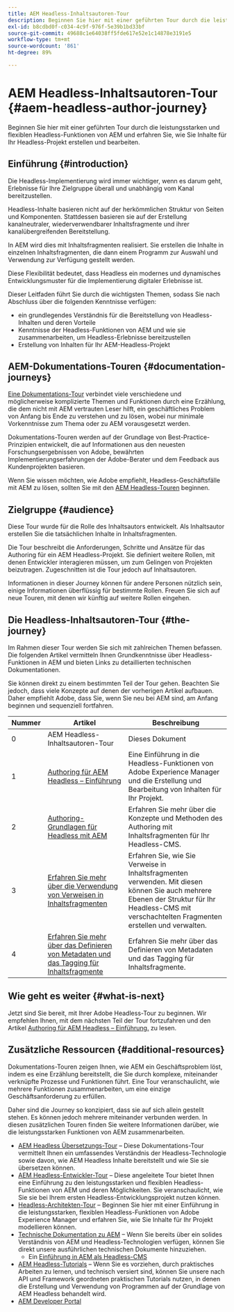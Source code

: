 ```yaml
---
title: AEM Headless-Inhaltsautoren-Tour
description: Beginnen Sie hier mit einer geführten Tour durch die leistungsstarken und flexiblen Headless-Funktionen von AEM, erkunden Sie ihre Möglichkeiten und erfahren Sie, wie Sie Inhalte für Ihr Projekt erstellen und bearbeiten.
exl-id: b8cdbd0f-c034-4c9f-976f-5e39b1bd33bf
source-git-commit: 49688c1e64038ff5fde617e52e1c14878e3191e5
workflow-type: tm+mt
source-wordcount: '861'
ht-degree: 89%

---
```


# AEM Headless-Inhaltsautoren-Tour {#aem-headless-author-journey}

Beginnen Sie hier mit einer geführten Tour durch die leistungsstarken und flexiblen Headless-Funktionen von AEM und erfahren Sie, wie Sie Inhalte für Ihr Headless-Projekt erstellen und bearbeiten.

## Einführung {#introduction}

Die Headless-Implementierung wird immer wichtiger, wenn es darum geht, Erlebnisse für Ihre Zielgruppe überall und unabhängig vom Kanal bereitzustellen.

Headless-Inhalte basieren nicht auf der herkömmlichen Struktur von Seiten und Komponenten. Stattdessen basieren sie auf der Erstellung kanalneutraler, wiederverwendbarer Inhaltsfragmente und ihrer kanalübergreifenden Bereitstellung.

In AEM wird dies mit Inhaltsfragmenten realisiert. Sie erstellen die Inhalte in einzelnen Inhaltsfragmenten, die dann einem Programm zur Auswahl und Verwendung zur Verfügung gestellt werden.

Diese Flexibilität bedeutet, dass Headless ein modernes und dynamisches Entwicklungsmuster für die Implementierung digitaler Erlebnisse ist.

Dieser Leitfaden führt Sie durch die wichtigsten Themen, sodass Sie nach Abschluss über die folgenden Kenntnisse verfügen:

* ein grundlegendes Verständnis für die Bereitstellung von Headless-Inhalten und deren Vorteile
* Kenntnisse der Headless-Funktionen von AEM und wie sie zusammenarbeiten, um Headless-Erlebnisse bereitzustellen
* Erstellung von Inhalten für Ihr AEM-Headless-Projekt

## AEM-Dokumentations-Touren {#documentation-journeys}

[Eine Dokumentations-Tour](/help/journey-documentation/home.md) verbindet viele verschiedene und möglicherweise komplizierte Themen und Funktionen durch eine Erzählung, die dem nicht mit AEM vertrauten Leser hilft, ein geschäftliches Problem von Anfang bis Ende zu verstehen und zu lösen, wobei nur minimale Vorkenntnisse zum Thema oder zu AEM vorausgesetzt werden.

Dokumentations-Touren werden auf der Grundlage von Best-Practice-Prinzipien entwickelt, die auf Informationen aus den neuesten Forschungsergebnissen von Adobe, bewährten Implementierungserfahrungen der Adobe-Berater und dem Feedback aus Kundenprojekten basieren.

Wenn Sie wissen möchten, wie Adobe empfiehlt, Headless-Geschäftsfälle mit AEM zu lösen, sollten Sie mit den [AEM Headless-Touren](/help/journey-headless/home.md) beginnen.

## Zielgruppe {#audience}

Diese Tour wurde für die Rolle des Inhaltsautors entwickelt. Als Inhaltsautor erstellen Sie die tatsächlichen Inhalte in Inhaltsfragmenten.

Die Tour beschreibt die Anforderungen, Schritte und Ansätze für das Authoring für ein AEM Headless-Projekt. Sie definiert weitere Rollen, mit denen Entwickler interagieren müssen, um zum Gelingen von Projekten beizutragen. Zugeschnitten ist die Tour jedoch auf Inhaltsautoren.

Informationen in dieser Journey können für andere Personen nützlich sein, einige Informationen überflüssig für bestimmte Rollen. Freuen Sie sich auf neue Touren, mit denen wir künftig auf weitere Rollen eingehen.

## Die Headless-Inhaltsautoren-Tour {#the-journey}

Im Rahmen dieser Tour werden Sie sich mit zahlreichen Themen befassen. Die folgenden Artikel vermitteln Ihnen Grundkenntnisse über Headless-Funktionen in AEM und bieten Links zu detaillierten technischen Dokumentationen.

Sie können direkt zu einem bestimmten Teil der Tour gehen. Beachten Sie jedoch, dass viele Konzepte auf denen der vorherigen Artikel aufbauen. Daher empfiehlt Adobe, dass Sie, wenn Sie neu bei AEM sind, am Anfang beginnen und sequenziell fortfahren.

| Nummer | Artikel | Beschreibung |
|---|---|---|
| 0 | AEM Headless-Inhaltsautoren-Tour | Dieses Dokument |
| 1 | [Authoring für AEM Headless – Einführung](introduction.md) | Eine Einführung in die Headless-Funktionen von Adobe Experience Manager und die Erstellung und Bearbeitung von Inhalten für Ihr Projekt. |
| 2 | [Authoring-Grundlagen für Headless mit AEM](basics.md) | Erfahren Sie mehr über die Konzepte und Methoden des Authoring mit Inhaltsfragmenten für Ihr Headless-CMS. |
| 3 | [Erfahren Sie mehr über die Verwendung von Verweisen in Inhaltsfragmenten](references.md) | Erfahren Sie, wie Sie Verweise in Inhaltsfragmenten verwenden. Mit diesen können Sie auch mehrere Ebenen der Struktur für Ihr Headless-CMS mit verschachtelten Fragmenten erstellen und verwalten. |
| 4 | [Erfahren Sie mehr über das Definieren von Metadaten und das Tagging für Inhaltsfragmente](metadata-tagging.md) | Erfahren Sie mehr über das Definieren von Metadaten und das Tagging für Inhaltsfragmente. |

## Wie geht es weiter {#what-is-next}

Jetzt sind Sie bereit, mit Ihrer Adobe Headless-Tour zu beginnen. Wir empfehlen Ihnen, mit dem nächsten Teil der Tour fortzufahren und den Artikel [Authoring für AEM Headless – Einführung.](introduction.md) zu lesen.

<!--
### Choose Your Own Adventure {#choose-your-path}

However, Adobe wants you to succeed as you get started with your AEM Headless project, regardless of your learning style. So consider these two options.

* If you prefer to continue to **learn about headless concepts and AEM's headless technologies**, you should continue your AEM headless journey as recommended by next reviewing the document [How to Model Your Content as AEM Content Models](model-your-content.md) where you learn how to model your content structure in AEM.
* If you prefer to **learn by doing**, you can jump to the [Getting Started with AEM Headless hands-on tutorial](https://experienceleague.adobe.com/docs/experience-manager-learn/getting-started-with-aem-headless/graphql/multi-step/overview.html) where you will jump directly into AEM Headless development by implementing a simple project to expose AEM headless content.
-->

## Zusätzliche Ressourcen {#additional-resources}

Dokumentations-Touren zeigen Ihnen, wie AEM ein Geschäftsproblem löst, indem es eine Erzählung bereitstellt, die Sie durch komplexe, miteinander verknüpfte Prozesse und Funktionen führt. Eine Tour veranschaulicht, wie mehrere Funktionen zusammenarbeiten, um eine einzige Geschäftsanforderung zu erfüllen.

Daher sind die Journey so konzipiert, dass sie auf sich allein gestellt stehen. Es können jedoch mehrere miteinander verbunden werden. In diesen zusätzlichen Touren finden Sie weitere Informationen darüber, wie die leistungsstarken Funktionen von AEM zusammenarbeiten.

* [AEM Headless Übersetzungs-Tour](/help/journey-headless/translation/overview.md) – Diese Dokumentations-Tour vermittelt Ihnen ein umfassendes Verständnis der Headless-Technologie sowie davon, wie AEM Headless Inhalte bereitstellt und wie Sie sie übersetzen können.
* [AEM Headless-Entwickler-Tour](/help/journey-headless/developer/overview.md) – Diese angeleitete Tour bietet Ihnen eine Einführung zu den leistungsstarken und flexiblen Headless-Funktionen von AEM und deren Möglichkeiten. Sie veranschaulicht, wie Sie sie bei Ihrem ersten Headless-Entwicklungsprojekt nutzen können.
* [Headless-Architekten-Tour](/help/journey-headless/architect/overview.md) – Beginnen Sie hier mit einer Einführung in die leistungsstarken, flexiblen Headless-Funktionen von Adobe Experience Manager und erfahren Sie, wie Sie Inhalte für Ihr Projekt modellieren können.
* [Technische Dokumentation zu AEM](https://experienceleague.adobe.com/docs/experience-manager-65.html?lang=de) – Wenn Sie bereits über ein solides Verständnis von AEM und Headless-Technologien verfügen, können Sie direkt unsere ausführlichen technischen Dokumente hinzuziehen.
   * Ein [Einführung in AEM als Headless-CMS](/help/sites-developing/headless/introduction.md)
* [AEM Headless-Tutorials](https://experienceleague.adobe.com/docs/experience-manager-learn/getting-started-with-aem-headless/overview.html?lang=de) – Wenn Sie es vorziehen, durch praktisches Arbeiten zu lernen, und technisch versiert sind, können Sie unsere nach API und Framework geordneten praktischen Tutorials nutzen, in denen die Erstellung und Verwendung von Programmen auf der Grundlage von AEM Headless behandelt wird.
* [AEM Developer Portal](https://experienceleague.adobe.com/landing/experience-manager/headless/developer.html?lang=de)

